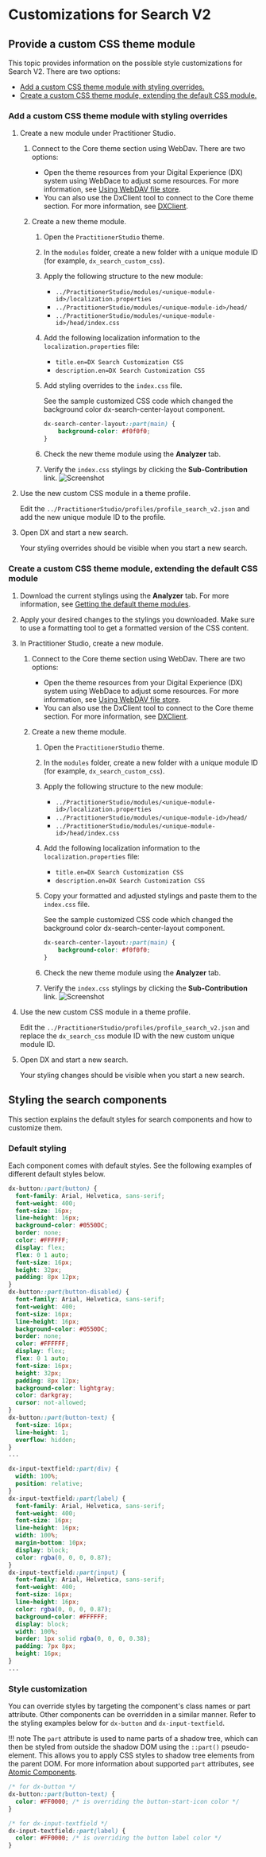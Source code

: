 # Customizations for Search V2

## Provide a custom CSS theme module
This topic provides information on the possible style customizations for Search V2. There are two options:

- [Add a custom CSS theme module with styling overrides.](#add-a-custom-css-theme-module-with-styling-overrides)
- [Create a custom CSS theme module, extending the default CSS module.](#create-a-custom-css-theme-module-extending-the-default-css-module)

### Add a custom CSS theme module with styling overrides

1. Create a new module under Practitioner Studio.
    1. Connect to the Core theme section using WebDav. There are two options:
        - Open the theme resources from your Digital Experience (DX) system using WebDace to adjust some resources. For more information, see [Using WebDAV file store](../../manage_content/wcm_delivery/webdav/administer_webdav/mash_webdav_store.md).
        - You can also use the DxClient tool to connect to the Core theme section. For more information, see [DXClient](../../extend_dx/development_tools/dxclient/index.md).

    2. Create a new theme module.
        1. Open the `PractitionerStudio` theme.
        2. In the `modules` folder, create a new folder with a unique module ID (for example, `dx_search_custom_css`).
        3. Apply the following structure to the new module:
            - `../PractitionerStudio/modules/<unique-module-id>/localization.properties`
            - `../PractitionerStudio/modules/<unique-module-id>/head/`
            - `../PractitionerStudio/modules/<unique-module-id>/head/index.css`

        4. Add the following localization information to the `localization.properties` file:
            - `title.en=DX Search Customization CSS`
            - `description.en=DX Search Customization CSS`

        5. Add styling overrides to the `index.css` file.

            See the sample customized CSS code which changed the background color dx-search-center-layout component.

            ```css
            dx-search-center-layout::part(main) {
                background-color: #f0f0f0;
            }
            ```

        6. Check the new theme module using the **Analyzer** tab. 

        7. Verify the `index.css` stylings by clicking the **Sub-Contribution** link.
            ![Screenshot](../../assets/HCL_Search_Theme_Analyzer_New_Module.png)

2. Use the new custom CSS module in a theme profile.
    
    Edit the `../PractitionerStudio/profiles/profile_search_v2.json` and add the new unique module ID to the profile.

3. Open DX and start a new search.

    Your styling overrides should be visible when you start a new search. 

### Create a custom CSS theme module, extending the default CSS module

1. Download the current stylings using the **Analyzer** tab. For more information, see [Getting the default theme modules](components.md#getting-the-default-theme-modules).

2. Apply your desired changes to the stylings you downloaded. Make sure to use a formatting tool to get a formatted version of the CSS content.

3. In Practitioner Studio, create a new module.
    1. Connect to the Core theme section using WebDav. There are two options:
        - Open the theme resources from your Digital Experience (DX) system using WebDace to adjust some resources. For more information, see [Using WebDAV file store](../../manage_content/wcm_delivery/webdav/administer_webdav/mash_webdav_store.md).
        - You can also use the DxClient tool to connect to the Core theme section. For more information, see [DXClient](../../extend_dx/development_tools/dxclient/index.md).

    2. Create a new theme module.
        1. Open the `PractitionerStudio` theme.
        2. In the `modules` folder, create a new folder with a unique module ID (for example, `dx_search_custom_css`).
        3. Apply the following structure to the new module:
            - `../PractitionerStudio/modules/<unique-module-id>/localization.properties`
            - `../PractitionerStudio/modules/<unique-module-id>/head/`
            - `../PractitionerStudio/modules/<unique-module-id>/head/index.css`

        4. Add the following localization information to the `localization.properties` file:
            - `title.en=DX Search Customization CSS`
            - `description.en=DX Search Customization CSS`

        5. Copy your formatted and adjusted stylings and paste them to the `index.css` file.

            See the sample customized CSS code which changed the background color dx-search-center-layout component.

            ```css
            dx-search-center-layout::part(main) {
                background-color: #f0f0f0;
            }
            ```

        6. Check the new theme module using the **Analyzer** tab.

        7. Verify the `index.css` stylings by clicking the **Sub-Contribution** link.
            ![Screenshot](../../assets/HCL_Search_Theme_Analyzer_New_Module.png)

5. Use the new custom CSS module in a theme profile.
    
    Edit the `../PractitionerStudio/profiles/profile_search_v2.json` and replace the `dx_search_css` module ID with the new custom unique module ID.

6. Open DX and start a new search.

    Your styling changes should be visible when you start a new search.

## Styling the search components

This section explains the default styles for search components and how to customize them.

### Default styling

Each component comes with default styles. See the following examples of different default styles below.

```scss
dx-button::part(button) {
  font-family: Arial, Helvetica, sans-serif;
  font-weight: 400;
  font-size: 16px;
  line-height: 16px;
  background-color: #0550DC;
  border: none;
  color: #FFFFFF;
  display: flex;
  flex: 0 1 auto;
  font-size: 16px;
  height: 32px;
  padding: 8px 12px;
}
dx-button::part(button-disabled) {
  font-family: Arial, Helvetica, sans-serif;
  font-weight: 400;
  font-size: 16px;
  line-height: 16px;
  background-color: #0550DC;
  border: none;
  color: #FFFFFF;
  display: flex;
  flex: 0 1 auto;
  font-size: 16px;
  height: 32px;
  padding: 8px 12px;
  background-color: lightgray;
  color: darkgray;
  cursor: not-allowed;
}
dx-button::part(button-text) {
  font-size: 16px;
  line-height: 1;
  overflow: hidden;
}
...

dx-input-textfield::part(div) {
  width: 100%;
  position: relative;
}
dx-input-textfield::part(label) {
  font-family: Arial, Helvetica, sans-serif;
  font-weight: 400;
  font-size: 16px;
  line-height: 16px;
  width: 100%;
  margin-bottom: 10px;
  display: block;
  color: rgba(0, 0, 0, 0.87);
}
dx-input-textfield::part(input) {
  font-family: Arial, Helvetica, sans-serif;
  font-weight: 400;
  font-size: 16px;
  line-height: 16px;
  color: rgba(0, 0, 0, 0.87);
  background-color: #FFFFFF;
  display: block;
  width: 100%;
  border: 1px solid rgba(0, 0, 0, 0.38);
  padding: 7px 8px;
  height: 16px;
}
...
```


### Style customization

You can override styles by targeting the component's class names or part attribute. Other components can be overridden in a similar manner. Refer to the styling examples below for `dx-button` and `dx-input-textfield`.

!!! note
    The `part` attribute is used to name parts of a shadow tree, which can then be styled from outside the shadow DOM using the `::part()` pseudo-element. This allows you to apply CSS styles to shadow tree elements from the parent DOM. For more information about supported `part` attributes, see [Atomic Components](components.md#atomic-components).    

```css
/* for dx-button */
dx-button::part(button-text) {
  color: #FF0000; /* is overriding the button-start-icon color */
}

/* for dx-input-textfield */
dx-input-textfield::part(label) {
  color: #FF0000; /* is overriding the button label color */
}
```